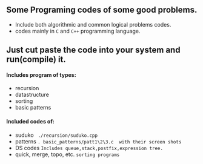## Some Programing codes of some good problems. ##
- Include both algorithmic and common logical problems codes.
- codes mainly in `C` and `C++` programming language.

## Just cut paste the code into your system and run(compile) it. ##

#### Includes program of types: ####
- recursion
- datastructure
- sorting
- basic patterns





#### Included codes of: ####
* suduko  ``` ./recursion/suduko.cpp``` 
* patterns  ```. basic_patterns/patt1\2\3.c  with their screen shots```
* DS codes ``` Includes queue,stack,postfix,expression tree. ```
* quick, merge, topo, etc. ```sorting programs```
